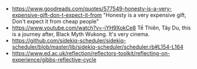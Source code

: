 - https://www.goodreads.com/quotes/577549-honesty-is-a-very-expensive-gift-don-t-expect-it-from "Honesty is a very expensive gift, Don't expect it from cheap people"
- https://www.youtube.com/watch?v=-jYH9XokCe8 Tề Thiên, Tây Du, this is a journey after, Black Myth Wukong. It's very cinema.
- https://github.com/sidekiq-scheduler/sidekiq-scheduler/blob/master/lib/sidekiq-scheduler/scheduler.rb#L154-L164
- https://www.ed.ac.uk/reflection/reflectors-toolkit/reflecting-on-experience/gibbs-reflective-cycle